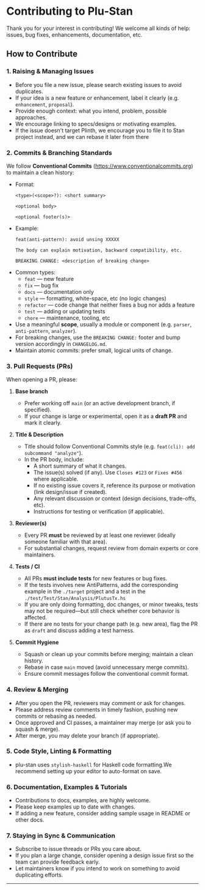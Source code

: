 # Contributing to Plu‑Stan

Thank you for your interest in contributing! We welcome all kinds of help: issues, bug fixes, enhancements, documentation, etc.

## How to Contribute

### 1. Raising & Managing Issues

- Before you file a new issue, please search existing issues to avoid duplicates.
- If your idea is a new feature or enhancement, label it clearly (e.g. `enhancement`, `proposal`).
- Provide enough context: what you intend, problem, possible approaches.
- We encourage linking to specs/designs or motivating examples.
- If the issue doesn't target Plinth, we encourage you to file it to Stan project instead, and we can rebase it later from there

### 2. Commits & Branching Standards

We follow **Conventional Commits** (https://www.conventionalcommits.org) to maintain a clean history:

- Format:  
  ```
  <type>(<scope>?): <short summary>

  <optional body>

  <optional footer(s)>
  ```
- Example:  
  ```
  feat(anti-pattern): avoid unsing XXXXX

  The body can explain motivation, backward compatibility, etc.

  BREAKING CHANGE: <description of breaking change>
  ```
- Common types:
  - `feat` — new feature  
  - `fix` — bug fix  
  - `docs` — documentation only  
  - `style` — formatting, white-space, etc (no logic changes)  
  - `refactor` — code change that neither fixes a bug nor adds a feature  
  - `test` — adding or updating tests  
  - `chore` — maintenance, tooling, etc  
- Use a meaningful **scope**, usually a module or component (e.g. `parser`, `anti-pattern`, `analyzer`).
- For breaking changes, use the `BREAKING CHANGE:` footer and bump version accordingly in `CHANGELOG.md`.
- Maintain atomic commits: prefer small, logical units of change.

### 3. Pull Requests (PRs)

When opening a PR, please:

1. **Base branch**  
   - Prefer working off `main` (or an active development branch, if specified).  
   - If your change is large or experimental, open it as a **draft PR** and mark it clearly.

2. **Title & Description**  
   - Title should follow Conventional Commits style (e.g. `feat(cli): add subcommand "analyze"`).  
   - In the PR body, include:
     - A short summary of what it changes.
     - The issue(s) solved (if any). Use `Closes #123` or `Fixes #456` where applicable.
     - If no existing issue covers it, reference its purpose or motivation (link design/issue if created).
     - Any relevant discussion or context (design decisions, trade-offs, etc).
     - Instructions for testing or verification (if applicable).

3. **Reviewer(s)**  
   - Every PR **must** be reviewed by at least one reviewer (ideally someone familiar with that area).
   - For substantial changes, request review from domain experts or core maintainers.

4. **Tests / CI**  
   - All PRs **must include tests** for new features or bug fixes. 
   - If the tests involves new AntiPatterns, add the corresponding example in the `./target` project and a test in the  `./test/Test/Stan/Analysis/PlutusTx.hs` 
   - If you are only doing formatting, doc changes, or minor tweaks, tests may not be required—but still check whether core behavior is affected.
   - If there are no tests for your change path (e.g. new area), flag the PR as `draft` and discuss adding a test harness.

5. **Commit Hygiene**  
   - Squash or clean up your commits before merging; maintain a clean history.
   - Rebase in case `main` moved (avoid unnecessary merge commits).
   - Ensure commit messages follow the conventional commit format.

### 4. Review & Merging

- After you open the PR, reviewers may comment or ask for changes.
- Please address review comments in timely fashion, pushing new commits or rebasing as needed.
- Once approved and CI passes, a maintainer may merge (or ask you to squash & merge).
- After merge, you may delete your branch (if appropriate).

### 5. Code Style, Linting & Formatting

- plu-stan uses `stylish-haskell` for Haskell code formatting.We recommend setting up your editor to auto-format on save.

### 6. Documentation, Examples & Tutorials

- Contributions to docs, examples, are highly welcome.
- Please keep examples up to date with changes.
- If adding a new feature, consider adding sample usage in README or other docs.

### 7. Staying in Sync & Communication

- Subscribe to issue threads or PRs you care about.
- If you plan a large change, consider opening a design issue first so the team can provide feedback early.
- Let maintainers know if you intend to work on something to avoid duplicating efforts.

---
